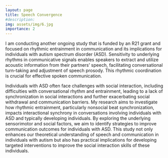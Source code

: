 ```yaml
---
layout: page
title: Speech Convergence
#description:
img: assets/img/6.jpg
importance: 2
---
```

I am conducting another ongoing study that is funded by an R21 grant and focused on rhythmic entrainment in communication and its implications for individuals with autism spectrum disorder (ASD). Sensitivity to underlying rhythms in communicative signals enables speakers to extract and utilize acoustic information from their partners’ speech, facilitating conversational turn-taking and adjustment of speech prosody. This rhythmic coordination is crucial for effective spoken communication.

Individuals with ASD often face challenges with social interaction, including difficulties with conversational rhythm and entrainment, leading to a lack of synchronization in social interactions and further exacerbating social withdrawal and communication barriers. My research aims to investigate how rhythmic entrainment, particularly nonsocial beat synchronization, impacts interactional synchrony in conversations involving individuals with ASD and typically developing individuals. By exploring the underlying sensorimotor and social factors, we aim to identify strategies to improve communication outcomes for individuals with ASD. This study not only enhances our theoretical understanding of speech and communication in individuals with autism but also has practical implications for developing targeted interventions to improve the social interaction skills of these individuals. 


<!-- 
<div class="publications">

{% bibliography -f project_2 --group_by section, year --group_order descending, descending %}

</div>
-->